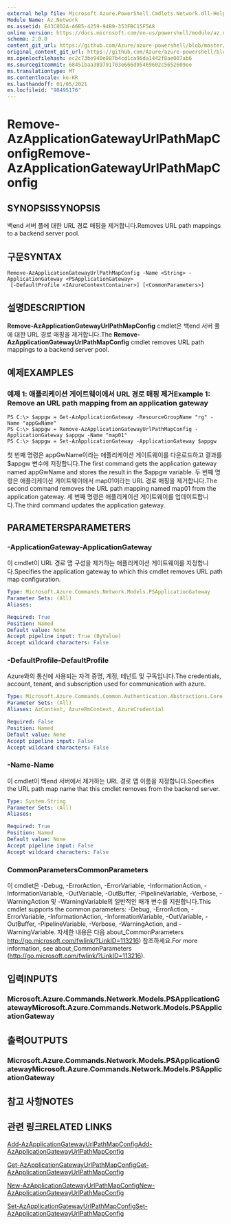```yaml
---
external help file: Microsoft.Azure.PowerShell.Cmdlets.Network.dll-Help.xml
Module Name: Az.Network
ms.assetid: E43C8D2A-A6B5-4259-94B9-353FBC15F5A8
online version: https://docs.microsoft.com/en-us/powershell/module/az.network/remove-azapplicationgatewayurlpathmapconfig
schema: 2.0.0
content_git_url: https://github.com/Azure/azure-powershell/blob/master/src/Network/Network/help/Remove-AzApplicationGatewayUrlPathMapConfig.md
original_content_git_url: https://github.com/Azure/azure-powershell/blob/master/src/Network/Network/help/Remove-AzApplicationGatewayUrlPathMapConfig.md
ms.openlocfilehash: ec2c73be940e887b4cd1ca96da1442f8ae007ab6
ms.sourcegitcommit: 68451baa389791703e666d95469602c5652609ee
ms.translationtype: MT
ms.contentlocale: ko-KR
ms.lasthandoff: 01/05/2021
ms.locfileid: "98495176"
---
```

# <span data-ttu-id="9aa15-101">Remove-AzApplicationGatewayUrlPathMapConfig</span><span class="sxs-lookup"><span data-stu-id="9aa15-101">Remove-AzApplicationGatewayUrlPathMapConfig</span></span>

## <span data-ttu-id="9aa15-102">SYNOPSIS</span><span class="sxs-lookup"><span data-stu-id="9aa15-102">SYNOPSIS</span></span>
<span data-ttu-id="9aa15-103">백end 서버 풀에 대한 URL 경로 매핑을 제거합니다.</span><span class="sxs-lookup"><span data-stu-id="9aa15-103">Removes URL path mappings to a backend server pool.</span></span>

## <span data-ttu-id="9aa15-104">구문</span><span class="sxs-lookup"><span data-stu-id="9aa15-104">SYNTAX</span></span>

```
Remove-AzApplicationGatewayUrlPathMapConfig -Name <String> -ApplicationGateway <PSApplicationGateway>
 [-DefaultProfile <IAzureContextContainer>] [<CommonParameters>]
```

## <span data-ttu-id="9aa15-105">설명</span><span class="sxs-lookup"><span data-stu-id="9aa15-105">DESCRIPTION</span></span>
<span data-ttu-id="9aa15-106">**Remove-AzApplicationGatewayUrlPathMapConfig** cmdlet은 백end 서버 풀에 대한 URL 경로 매핑을 제거합니다.</span><span class="sxs-lookup"><span data-stu-id="9aa15-106">The **Remove-AzApplicationGatewayUrlPathMapConfig** cmdlet removes URL path mappings to a backend server pool.</span></span>

## <span data-ttu-id="9aa15-107">예제</span><span class="sxs-lookup"><span data-stu-id="9aa15-107">EXAMPLES</span></span>

### <span data-ttu-id="9aa15-108">예제 1: 애플리케이션 게이트웨이에서 URL 경로 매핑 제거</span><span class="sxs-lookup"><span data-stu-id="9aa15-108">Example 1: Remove an URL path mapping from an application gateway</span></span>
```
PS C:\> $appgw = Get-AzApplicationGateway -ResourceGroupName "rg" -Name "appGwName"
PS C:\> $appgw = Remove-AzApplicationGatewayUrlPathMapConfig -ApplicationGateway $appgw -Name "map01"
PS C:\> $appgw = Set-AzApplicationGateway -ApplicationGateway $appgw
```

<span data-ttu-id="9aa15-109">첫 번째 명령은 appGwName이라는 애플리케이션 게이트웨이를 다운로드하고 결과를 $appgw 변수에 저장합니다.</span><span class="sxs-lookup"><span data-stu-id="9aa15-109">The first command gets the application gateway named appGwName and stores the result in the $appgw variable.</span></span>
<span data-ttu-id="9aa15-110">두 번째 명령은 애플리케이션 게이트웨이에서 map01이라는 URL 경로 매핑을 제거합니다.</span><span class="sxs-lookup"><span data-stu-id="9aa15-110">The second command removes the URL path mapping named map01 from the application gateway.</span></span>
<span data-ttu-id="9aa15-111">세 번째 명령은 애플리케이션 게이트웨이를 업데이트합니다.</span><span class="sxs-lookup"><span data-stu-id="9aa15-111">The third command updates the application gateway.</span></span>

## <span data-ttu-id="9aa15-112">PARAMETERS</span><span class="sxs-lookup"><span data-stu-id="9aa15-112">PARAMETERS</span></span>

### <span data-ttu-id="9aa15-113">-ApplicationGateway</span><span class="sxs-lookup"><span data-stu-id="9aa15-113">-ApplicationGateway</span></span>
<span data-ttu-id="9aa15-114">이 cmdlet이 URL 경로 맵 구성을 제거하는 애플리케이션 게이트웨이를 지정합니다.</span><span class="sxs-lookup"><span data-stu-id="9aa15-114">Specifies the application gateway to which this cmdlet removes URL path map configuration.</span></span>

```yaml
Type: Microsoft.Azure.Commands.Network.Models.PSApplicationGateway
Parameter Sets: (All)
Aliases:

Required: True
Position: Named
Default value: None
Accept pipeline input: True (ByValue)
Accept wildcard characters: False
```

### <span data-ttu-id="9aa15-115">-DefaultProfile</span><span class="sxs-lookup"><span data-stu-id="9aa15-115">-DefaultProfile</span></span>
<span data-ttu-id="9aa15-116">Azure와의 통신에 사용되는 자격 증명, 계정, 테넌트 및 구독입니다.</span><span class="sxs-lookup"><span data-stu-id="9aa15-116">The credentials, account, tenant, and subscription used for communication with azure.</span></span>

```yaml
Type: Microsoft.Azure.Commands.Common.Authentication.Abstractions.Core.IAzureContextContainer
Parameter Sets: (All)
Aliases: AzContext, AzureRmContext, AzureCredential

Required: False
Position: Named
Default value: None
Accept pipeline input: False
Accept wildcard characters: False
```

### <span data-ttu-id="9aa15-117">-Name</span><span class="sxs-lookup"><span data-stu-id="9aa15-117">-Name</span></span>
<span data-ttu-id="9aa15-118">이 cmdlet이 백end 서버에서 제거하는 URL 경로 맵 이름을 지정합니다.</span><span class="sxs-lookup"><span data-stu-id="9aa15-118">Specifies the URL path map name that this cmdlet removes from the backend server.</span></span>

```yaml
Type: System.String
Parameter Sets: (All)
Aliases:

Required: True
Position: Named
Default value: None
Accept pipeline input: False
Accept wildcard characters: False
```

### <span data-ttu-id="9aa15-119">CommonParameters</span><span class="sxs-lookup"><span data-stu-id="9aa15-119">CommonParameters</span></span>
<span data-ttu-id="9aa15-120">이 cmdlet은 -Debug, -ErrorAction, -ErrorVariable, -InformationAction, -InformationVariable, -OutVariable, -OutBuffer, -PipelineVariable, -Verbose, -WarningAction 및 -WarningVariable의 일반적인 매개 변수를 지원합니다.</span><span class="sxs-lookup"><span data-stu-id="9aa15-120">This cmdlet supports the common parameters: -Debug, -ErrorAction, -ErrorVariable, -InformationAction, -InformationVariable, -OutVariable, -OutBuffer, -PipelineVariable, -Verbose, -WarningAction, and -WarningVariable.</span></span> <span data-ttu-id="9aa15-121">자세한 내용은 다음 about_CommonParameters http://go.microsoft.com/fwlink/?LinkID=113216) 참조하세요.</span><span class="sxs-lookup"><span data-stu-id="9aa15-121">For more information, see about_CommonParameters (http://go.microsoft.com/fwlink/?LinkID=113216).</span></span>

## <span data-ttu-id="9aa15-122">입력</span><span class="sxs-lookup"><span data-stu-id="9aa15-122">INPUTS</span></span>

### <span data-ttu-id="9aa15-123">Microsoft.Azure.Commands.Network.Models.PSApplicationGateway</span><span class="sxs-lookup"><span data-stu-id="9aa15-123">Microsoft.Azure.Commands.Network.Models.PSApplicationGateway</span></span>

## <span data-ttu-id="9aa15-124">출력</span><span class="sxs-lookup"><span data-stu-id="9aa15-124">OUTPUTS</span></span>

### <span data-ttu-id="9aa15-125">Microsoft.Azure.Commands.Network.Models.PSApplicationGateway</span><span class="sxs-lookup"><span data-stu-id="9aa15-125">Microsoft.Azure.Commands.Network.Models.PSApplicationGateway</span></span>

## <span data-ttu-id="9aa15-126">참고 사항</span><span class="sxs-lookup"><span data-stu-id="9aa15-126">NOTES</span></span>

## <span data-ttu-id="9aa15-127">관련 링크</span><span class="sxs-lookup"><span data-stu-id="9aa15-127">RELATED LINKS</span></span>

[<span data-ttu-id="9aa15-128">Add-AzApplicationGatewayUrlPathMapConfig</span><span class="sxs-lookup"><span data-stu-id="9aa15-128">Add-AzApplicationGatewayUrlPathMapConfig</span></span>](./Add-AzApplicationGatewayUrlPathMapConfig.md)

[<span data-ttu-id="9aa15-129">Get-AzApplicationGatewayUrlPathMapConfig</span><span class="sxs-lookup"><span data-stu-id="9aa15-129">Get-AzApplicationGatewayUrlPathMapConfig</span></span>](./Get-AzApplicationGatewayUrlPathMapConfig.md)

[<span data-ttu-id="9aa15-130">New-AzApplicationGatewayUrlPathMapConfig</span><span class="sxs-lookup"><span data-stu-id="9aa15-130">New-AzApplicationGatewayUrlPathMapConfig</span></span>](./New-AzApplicationGatewayUrlPathMapConfig.md)

[<span data-ttu-id="9aa15-131">Set-AzApplicationGatewayUrlPathMapConfig</span><span class="sxs-lookup"><span data-stu-id="9aa15-131">Set-AzApplicationGatewayUrlPathMapConfig</span></span>](./Set-AzApplicationGatewayUrlPathMapConfig.md)


